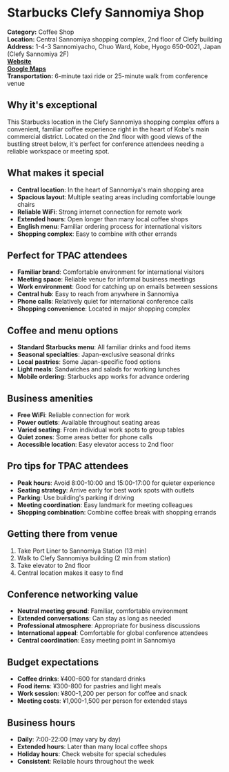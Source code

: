 # Starbucks Clefy Sannomiya Shop

**Category:** Coffee Shop  
**Location:** Central Sannomiya shopping complex, 2nd floor of Clefy building  
**Address:** 1-4-3 Sannomiyacho, Chuo Ward, Kobe, Hyogo 650-0021, Japan (Clefy Sannomiya 2F)  
**[Website](https://store.starbucks.co.jp/detail-4504/)**  
**[Google Maps](https://maps.app.goo.gl/VRfQSc4aP8wZ56eh8)**  
**Transportation:** 6-minute taxi ride or 25-minute walk from conference venue  

## Why it's exceptional

This Starbucks location in the Clefy Sannomiya shopping complex offers a convenient, familiar coffee experience right in the heart of Kobe's main commercial district. Located on the 2nd floor with good views of the bustling street below, it's perfect for conference attendees needing a reliable workspace or meeting spot.

## What makes it special

- **Central location**: In the heart of Sannomiya's main shopping area
- **Spacious layout**: Multiple seating areas including comfortable lounge chairs
- **Reliable WiFi**: Strong internet connection for remote work
- **Extended hours**: Open longer than many local coffee shops
- **English menu**: Familiar ordering process for international visitors
- **Shopping complex**: Easy to combine with other errands

## Perfect for TPAC attendees

- **Familiar brand**: Comfortable environment for international visitors
- **Meeting space**: Reliable venue for informal business meetings
- **Work environment**: Good for catching up on emails between sessions
- **Central hub**: Easy to reach from anywhere in Sannomiya
- **Phone calls**: Relatively quiet for international conference calls
- **Shopping convenience**: Located in major shopping complex

## Coffee and menu options

- **Standard Starbucks menu**: All familiar drinks and food items
- **Seasonal specialties**: Japan-exclusive seasonal drinks
- **Local pastries**: Some Japan-specific food options
- **Light meals**: Sandwiches and salads for working lunches
- **Mobile ordering**: Starbucks app works for advance ordering

## Business amenities

- **Free WiFi**: Reliable connection for work
- **Power outlets**: Available throughout seating areas
- **Varied seating**: From individual work spots to group tables
- **Quiet zones**: Some areas better for phone calls
- **Accessible location**: Easy elevator access to 2nd floor

## Pro tips for TPAC attendees

- **Peak hours**: Avoid 8:00-10:00 and 15:00-17:00 for quieter experience
- **Seating strategy**: Arrive early for best work spots with outlets
- **Parking**: Use building's parking if driving
- **Meeting coordination**: Easy landmark for meeting colleagues
- **Shopping combination**: Combine coffee break with shopping errands

## Getting there from venue

1. Take Port Liner to Sannomiya Station (13 min)
2. Walk to Clefy Sannomiya building (2 min from station)
3. Take elevator to 2nd floor
4. Central location makes it easy to find

## Conference networking value

- **Neutral meeting ground**: Familiar, comfortable environment
- **Extended conversations**: Can stay as long as needed
- **Professional atmosphere**: Appropriate for business discussions
- **International appeal**: Comfortable for global conference attendees
- **Central coordination**: Easy meeting point in Sannomiya

## Budget expectations

- **Coffee drinks**: ¥400-600 for standard drinks
- **Food items**: ¥300-800 for pastries and light meals
- **Work session**: ¥800-1,200 per person for coffee and snack
- **Meeting costs**: ¥1,000-1,500 per person for extended stays

## Business hours

- **Daily**: 7:00-22:00 (may vary by day)
- **Extended hours**: Later than many local coffee shops
- **Holiday hours**: Check website for special schedules
- **Consistent**: Reliable hours throughout the week